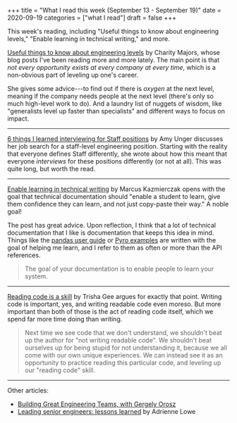 +++
title = "What I read this week (September 13 - September 19)"
date = 2020-09-19
categories = ["what I read"]
draft = false
+++

This week's reading, including "Useful things to know about engineering levels," "Enable learning in technical writing," and more.

<!--more-->

[Useful things to know about engineering levels](https://charity.wtf/2020/09/14/useful-things-to-know-about-engineering-levels/) by Charity Majors, whose blog posts I've been reading more and more lately. The main point is that *not every opportunity exists at every company at every time*, which is a non-obvious part of leveling up one's career.

She gives some advice---to find out if there is *oxygen* at the next level, meaning if the company needs people at the next level (there's only so much high-level work to do). And a laundry list of nuggets of wisdom, like "generalists level up faster than specialists" and different ways to focus on impact.

---

[6 things I learned interviewing for Staff positions](https://amyunger.com/blog/2020/09/16/6-things-i-learned-interviewing.html) by Amy Unger discusses her job search for a staff-level engineering position. Starting with the reality that everyone defines Staff differently, she wrote about how this meant that everyone *interviews* for these positions differently (or not at all). This was quite long, but worth the read.

---

[Enable learning in technical writing](https://mkaz.blog/misc/enable-learning-in-technical-writing/) by Marcus Kazmierczak opens with the goal that technical documentation should "enable a student to learn, give them confidence they can learn, and not just copy-paste their way." A noble goal!

The post has great advice. Upon reflection, I think that a lot of technical documentation that I like is documentation that keeps this idea in mind. Things like the [pandas user guide](https://pandas.pydata.org/docs/user_guide/index.html) or [Pyro examples](https://pyro.ai/examples/) are written with the goal of helping me learn, and I refer to them as often or more than the API references.

> The goal of your documentation is to enable people to learn your system.

---

[Reading code is a skill](https://trishagee.com/2020/09/07/reading-code-is-a-skill/?) by Trisha Gee argues for exactly that point. Writing code is important, yes, and writing readable code even moreso. But more important than both of those is the act of reading code itself, which we spend far more time doing than writing.

> Next time we see code that we don't understand, we shouldn't beat up the author for "not writing readable code". We shouldn't beat ourselves up for being stupid for not understanding it, because we all come with our own unique experiences. We can instead see it as an opportunity to practice reading this particular code, and leveling up our "reading code" skill.

---

Other articles:
 * [Building Great Engineering Teams, with Gergely Orosz](https://evolutionarymanager.com/building-great-engineering-teams-gergely-orosz/)
 * [Leading senior engineers: lessons learned](https://leadingwithspoons.com/2020/08/27/leading-senior-engineers-lessons-learned/?) by Adrienne Lowe
